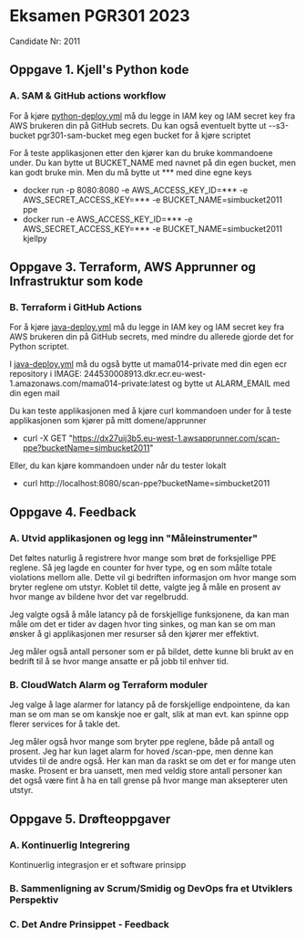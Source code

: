 # Eksamen PGR301 2023

Candidate Nr: 2011

## Oppgave 1. Kjell's Python kode
### A. SAM & GitHub actions workflow
For å kjøre [python-deploy.yml](.github/workflows/python-deploy.yml) må du legge in IAM key og IAM secret key fra AWS brukeren din på GitHub secrets. Du kan også eventuelt bytte ut --s3-bucket pgr301-sam-bucket meg egen bucket for å kjøre scriptet

For å teste applikasjonen etter den kjører kan du bruke kommandoene under. Du kan bytte ut BUCKET_NAME med navnet på din egen bucket, men kan godt bruke min. Men du må bytte ut *** med dine egne keys
* docker run -p 8080:8080 -e AWS_ACCESS_KEY_ID=*** -e AWS_SECRET_ACCESS_KEY=*** -e BUCKET_NAME=simbucket2011 ppe
* docker run -e AWS_ACCESS_KEY_ID=***  -e AWS_SECRET_ACCESS_KEY=***  -e BUCKET_NAME=simbucket2011 kjellpy


## Oppgave 3. Terraform, AWS Apprunner og Infrastruktur som kode
### B. Terraform i GitHub Actions
For å kjøre [java-deploy.yml](.github/workflows/java-deploy.yml) må du legge in IAM key og IAM secret key fra AWS brukeren din på GitHub secrets, med mindre du allerede gjorde det for Python scriptet. 

I [java-deploy.yml](.github/workflows/java-deploy.yml) må du også bytte ut mama014-private med din egen ecr repository i IMAGE: 244530008913.dkr.ecr.eu-west-1.amazonaws.com/mama014-private:latest og bytte ut ALARM_EMAIL med din egen mail

Du kan teste applikasjonen med å kjøre curl kommandoen under for å teste applikasjonen som kjører på mitt domene/apprunner
* curl -X GET "https://dx27uij3b5.eu-west-1.awsapprunner.com/scan-ppe?bucketName=simbucket2011"

Eller, du kan kjøre kommandoen under når du tester lokalt
* curl http://localhost:8080/scan-ppe?bucketName=simbucket2011

## Oppgave 4. Feedback
### A. Utvid applikasjonen og legg inn "Måleinstrumenter"

Det føltes naturlig å registrere hvor mange som brøt de forksjellige PPE reglene. Så jeg lagde en counter for hver type, og en som målte totale violations mellom alle.
Dette vil gi bedriften informasjon om hvor mange som bryter reglene om utstyr.
Koblet til dette, valgte jeg å måle en prosent av hvor mange av bildene hvor det var regelbrudd. 

Jeg valgte også å måle latancy på de forskjellige funksjonene, da kan man måle om det er tider av dagen hvor ting sinkes, og man kan se om man ønsker å gi applikasjonen mer resurser så den kjører mer effektivt.

Jeg måler også antall personer som er på bildet, dette kunne bli brukt av en bedrift til å se hvor mange ansatte er på jobb til enhver tid. 


### B. CloudWatch Alarm og Terraform moduler
Jeg valge å lage alarmer for latancy på de forskjellige endpointene, da kan man se om man se om kanskje noe er galt, slik at man evt. kan spinne opp flerer services for å takle det. 

Jeg måler også hvor mange som bryter ppe reglene, både på antall og prosent. Jeg har kun laget alarm for hoved /scan-ppe, men denne kan utvides til de andre også. Her kan man da raskt se om det er for mange uten maske. Prosent er bra uansett, men med veldig store antall personer kan det også være fint å ha en tall grense på hvor mange man aksepterer uten utstyr. 

## Oppgave 5. Drøfteoppgaver
### A. Kontinuerlig Integrering
Kontinuerlig integrasjon er et software prinsipp 

### B. Sammenligning av Scrum/Smidig og DevOps fra et Utviklers Perspektiv


### C. Det Andre Prinsippet - Feedback


